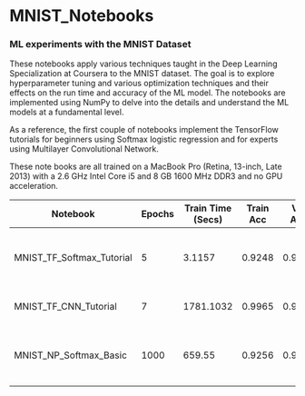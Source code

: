 # MNIST_Notebooks
### ML experiments with the MNIST Dataset

These notebooks apply various techniques taught in the Deep Learning Specialization at Coursera to the MNIST dataset. The goal is to explore hyperparameter tuning and various optimization techniques and their effects on the run time and accuracy of the ML model. The notebooks are implemented using NumPy to delve into the details and understand the ML models at a fundamental level.

As a reference, the first couple of notebooks implement the TensorFlow tutorials for beginners using Softmax logistic regression and for experts using Multilayer Convolutional Network.

These note books are all trained on a MacBook Pro (Retina, 13-inch, Late 2013) with a 2.6 GHz Intel Core i5 and 8 GB 1600 MHz DDR3 and no GPU acceleration.

Notebook|Epochs|Train Time (Secs) |Train Acc|Val Acc| Test Acc| Comment
--------|------|------------------|-------|--------|------|---------
MNIST\_TF\_Softmax\_Tutorial|5|3.1157|0.9248|0.9232|0.9246|Tensor Flow and Softmax Logistic Regression
MNIST\_TF\_CNN\_Tutorial|7|1781.1032|0.9965|0.9912|0.9896|Tensor Flow and CNN
MNIST\_NP\_Softmax\_Basic|1000|659.55|0.9256|0.9274|0.9228|Numpy and Basic Softmax Logistic Regression
